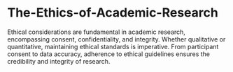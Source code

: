 # The-Ethics-of-Academic-Research
 Ethical considerations are fundamental in academic research, encompassing consent, confidentiality, and integrity. Whether qualitative or quantitative, maintaining ethical standards is imperative. From participant consent to data accuracy, adherence to ethical guidelines ensures the credibility and integrity of research.
